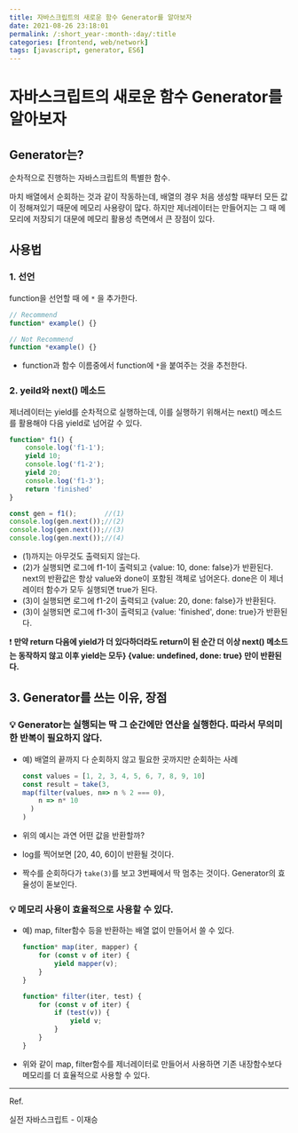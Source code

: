 ```yaml
---
title: 자바스크립트의 새로운 함수 Generator를 알아보자
date: 2021-08-26 23:18:01
permalink: /:short_year-:month-:day/:title
categories: [frontend, web/network]
tags: [javascript, generator, ES6]
---
```


# 자바스크립트의 새로운 함수 Generator를 알아보자
## Generator는?

순차적으로 진행하는 자바스크립트의 특별한 함수.

마치 배열에서 순회하는 것과 같이 작동하는데, 배열의 경우 처음 생성할 때부터 모든 값이 정해져있기 때문에 메모리 사용량이 많다. 하지만 제너레이터는 만들어지는 그 때 메모리에 저장되기 대문에 메모리 활용성 측면에서 큰 장점이 있다.



## 사용법

### 1. 선언

function을 선언할 때 에 `*` 을 추가한다.

```javascript
// Recommend
function* example() {}

// Not Recommend
function *example() {}
```

- function과 함수 이름중에서 function에 `*`을 붙여주는 것을 추천한다.



### 2. yeild와 next() 메소드

제너레이터는 yield를 순차적으로 실행하는데, 이를 실행하기 위해서는 next() 메소드를 활용해야 다음 yield로 넘어갈 수 있다.

```javascript
function* f1() {
    console.log('f1-1');
    yield 10;
    console.log('f1-2');
    yield 20;
    console.log('f1-3');
    return 'finished'
}

const gen = f1();		//(1)
console.log(gen.next());//(2)
console.log(gen.next());//(3)
console.log(gen.next());//(4)
```

- (1)까지는 아무것도 출력되지 않는다.
- (2)가 실행되면 로그에 f1-1이 출력되고 {value: 10, done: false}가 반환된다. next의 반환값은 항상 value와 done이 포함된 객체로 넘어온다. done은 이 제너레이터 함수가 모두 실행되면 true가 된다.
- (3)이 실행되면 로그에 f1-2이 출력되고 {value: 20, done: false}가 반환된다.
- (3)이 실행되면 로그에 f1-3이 출력되고 {value: 'finished', done: true}가 반환된다.



:heavy_exclamation_mark: **만약 return 다음에 yield가 더 있다하더라도 return이 된 순간 더 이상 next() 메소드는 동작하지 않고 이후 yield는 모두} {value: undefined, done: true} 만이 반환된다.**



## 3. Generator를 쓰는 이유, 장점

### :bulb: Generator는 실행되는 딱 그 순간에만 연산을 실행한다. 따라서 무의미한 반복이 필요하지 않다.

- 예) 배열의 끝까지 다 순회하지 않고 필요한 곳까지만 순회하는 사례

  ```javascript
  const values = [1, 2, 3, 4, 5, 6, 7, 8, 9, 10]
  const result = take(3,
  map(filter(values, n=> n % 2 === 0),
      n => n* 10
  	)
  )
  ```

- 위의 예시는 과연 어떤 값을 반환할까?

- log를 찍어보면 [20, 40, 60]이 반환될 것이다.

- 짝수를 순회하다가 `take(3)`를 보고 3번째에서 딱 멈추는 것이다. Generator의 효율성이 돋보인다.



### :bulb: 메모리 사용이 효율적으로 사용할 수 있다.

- 예) map, filter함수 등을 반환하는 배열 없이 만들어서 쓸 수 있다.

  ```javascript
  function* map(iter, mapper) {
      for (const v of iter) {
          yield mapper(v);
      }
  }
  
  function* filter(iter, test) {
      for (const v of iter) {
          if (test(v)) {
              yield v;
          }
      }
  }
  
  ```

- 위와 같이 map, filter함수를 제너레이터로 만들어서 사용하면 기존 내장함수보다 메모리를 더 효율적으로 사용할 수 있다.



---

Ref.

실전 자바스크립트 - 이재승

